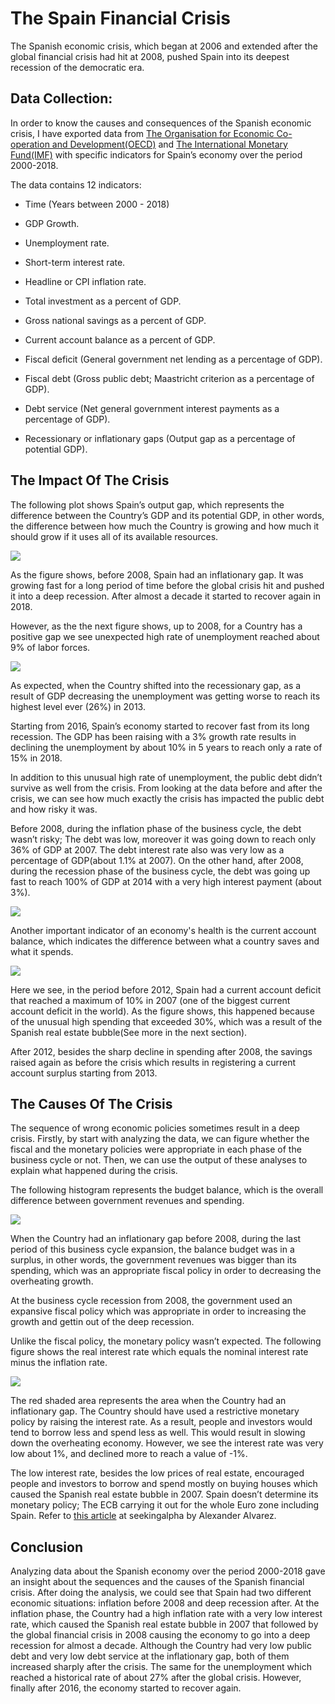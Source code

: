 # The Spain Financial Crisis

The Spanish economic crisis, which began at 2006 and extended after the global financial crisis had hit at 2008, pushed Spain into its deepest recession of the democratic era.

Data Collection:
----------------

In order to know the causes and consequences of the Spanish economic crisis, I have exported data from [The Organisation for Economic Co-operation and Development(OECD)](https://www.oecd.org) and [The International Monetary Fund(IMF)](https://www.imf.org) with specific indicators for Spain’s economy over the period 2000-2018.

The data contains 12 indicators:

-   Time (Years between 2000 - 2018)

-   GDP Growth.

-   Unemployment rate.

-   Short-term interest rate.

-   Headline or CPI inflation rate.

-   Total investment as a percent of GDP.

-   Gross national savings as a percent of GDP.

-   Current account balance as a percent of GDP.

-   Fiscal deficit (General government net lending as a percentage of GDP).

-   Fiscal debt (Gross public debt; Maastricht criterion as a percentage of GDP).

-   Debt service (Net general government interest payments as a percentage of GDP).

-   Recessionary or inflationary gaps (Output gap as a percentage of potential GDP).

The Impact Of The Crisis
------------------------

The following plot shows Spain’s output gap, which represents the difference between the Country’s GDP and its potential GDP, in other words, the difference between how much the Country is growing and how much it should grow if it uses all of its available resources.

<img src="spain2000_2016_files/figures/figure1-1.png" style="display: block; margin: auto;" />

As the figure shows, before 2008, Spain had an inflationary gap. It was growing fast for a long period of time before the global crisis hit and pushed it into a deep recession. After almost a decade it started to recover again in 2018.

However, as the the next figure shows, up to 2008, for a Country has a positive gap we see unexpected high rate of unemployment reached about 9% of labor forces.

<img src="spain2000_2016_files/figures/figure2-1.png" style="display: block; margin: auto;" />

As expected, when the Country shifted into the recessionary gap, as a result of GDP decreasing the unemployment was getting worse to reach its highest level ever (26%) in 2013.

Starting from 2016, Spain’s economy started to recover fast from its long recession. The GDP has been raising with a 3% growth rate results in declining the unemployment by about 10% in 5 years to reach only a rate of 15% in 2018.

In addition to this unusual high rate of unemployment, the public debt didn’t survive as well from the crisis. From looking at the data before and after the crisis, we can see how much exactly the crisis has impacted the public debt and how risky it was.

Before 2008, during the inflation phase of the business cycle, the debt wasn’t risky; The debt was low, moreover it was going down to reach only 36% of GDP at 2007. The debt interest rate also was very low as a percentage of GDP(about 1.1% at 2007). On the other hand, after 2008, during the recession phase of the business cycle, the debt was going up fast to reach 100% of GDP at 2014 with a very high interest payment (about 3%).

<img src="spain2000_2016_files/figures/figure3-1.png" style="display: block; margin: auto;" />

Another important indicator of an economy's health is the current account balance, which indicates the difference between what a country saves and what it spends.

<img src="spain2000_2016_files/figures/figure4-1.png" style="display: block; margin: auto;" />

Here we see, in the period before 2012, Spain had a current account deficit that reached a maximum of 10% in 2007 (one of the biggest current account deficit in the world). As the figure shows, this happened because of the unusual high spending that exceeded 30%, which was a result of the Spanish real estate bubble(See more in the next section).

After 2012, besides the sharp decline in spending after 2008, the savings raised again as before the crisis which results in registering a current account surplus starting from 2013.

The Causes Of The Crisis
------------------------

The sequence of wrong economic policies sometimes result in a deep crisis. Firstly, by start with analyzing the data, we can figure whether the fiscal and the monetary policies were appropriate in each phase of the business cycle or not. Then, we can use the output of these analyses to explain what happened during the crisis.

The following histogram represents the budget balance, which is the overall difference between government revenues and spending.

<img src="spain2000_2016_files/figures/figure5-1.png" style="display: block; margin: auto;" />

When the Country had an inflationary gap before 2008, during the last period of this business cycle expansion, the balance budget was in a surplus, in other words, the government revenues was bigger than its spending, which was an appropriate fiscal policy in order to decreasing the overheating growth.

At the business cycle recession from 2008, the government used an expansive fiscal policy which was appropriate in order to increasing the growth and gettin out of the deep recession.

Unlike the fiscal policy, the monetary policy wasn’t expected. The following figure shows the real interest rate which equals the nominal interest rate minus the inflation rate.

<img src="spain2000_2016_files/figures/figure6-1.png" style="display: block; margin: auto;" />

The red shaded area represents the area when the Country had an inflationary gap. The Country should have used a restrictive monetary policy by raising the interest rate. As a result, people and investors would tend to borrow less and spend less as well. This would result in slowing down the overheating economy. However, we see the interest rate was very low about 1%, and declined more to reach a value of -1%.

The low interest rate, besides the low prices of real estate, encouraged people and investors to borrow and spend mostly on buying houses which caused the Spanish real estate bubble in 2007. Spain doesn’t determine its monetary policy; The ECB carrying it out for the whole Euro zone including Spain. Refer to [this article](https://seekingalpha.com/article/4137457-creation-spanish-real-estate-bubble) at seekingalpha by Alexander Alvarez.

Conclusion
----------

Analyzing data about the Spanish economy over the period 2000-2018 gave an insight about the sequences and the causes of the Spanish financial crisis. After doing the analysis, we could see that Spain had two different economic situations: inflation before 2008 and deep recession after. At the inflation phase, the Country had a high inflation rate with a very low interest rate, which caused the Spanish real estate bubble in 2007 that followed by the global financial crisis in 2008 causing the economy to go into a deep recession for almost a decade. Although the Country had very low public debt and very low debt service at the inflationary gap, both of them increased sharply after the crisis. The same for the unemployment which reached a historical rate of about 27% after the global crisis. However, finally after 2016, the economy started to recover again.

